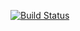 [![Build Status](https://travis-ci.org/bstavroulakis/vue-spa.svg?branch=master)](https://travis-ci.org/bstavroulakis/vue-spa)
